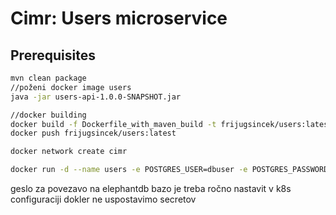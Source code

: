 # Cimr: Users microservice

## Prerequisites

```bash
mvn clean package
//poženi docker image users
java -jar users-api-1.0.0-SNAPSHOT.jar

//docker building
docker build -f Dockerfile_with_maven_build -t frijugsincek/users:latest .
docker push frijugsincek/users:latest   

docker network create cimr

docker run -d --name users -e POSTGRES_USER=dbuser -e POSTGRES_PASSWORD=postgres -e POSTGRES_DB=users -p 5432:5432 --network cimr postgres:13
```

geslo za povezavo na elephantdb bazo je treba ročno nastavit v k8s configuraciji dokler ne uspostavimo secretov
